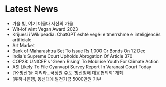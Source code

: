 # Latest News
-  가을 빛, 여기 머물다 서산의 가을
-  Wit-lof wint Vegan Award 2023
-  Krijuesi i Wikipeadia: ChatGPT është vegël e tmerrshme e inteligjencës artificiale
-  Art Market
-  Bank of Maharashtra Set To Issue Rs 1,000 Cr Bonds On 12 Dec
-  India's Supreme Court Upholds Abrogation Of Article 370
-  COP28: UNICEF's 'Green Rising' To Mobilise Youth For Climate Action
-  ASI Likely To File Gyanvapi Survey Report In Varanasi Court Today
-  [‘K-방산’을 지켜라…국정원 주도 ‘방산침해 대응협의회’ 개최
-  [㈜하나은행, 동신대에 발전기금 5000만원 기부
